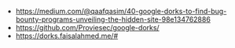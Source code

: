 - <https://medium.com/@qaafqasim/40-google-dorks-to-find-bug-bounty-programs-unveiling-the-hidden-site-98e134762886>
- <https://github.com/Proviesec/google-dorks/>
- <https://dorks.faisalahmed.me/#>
